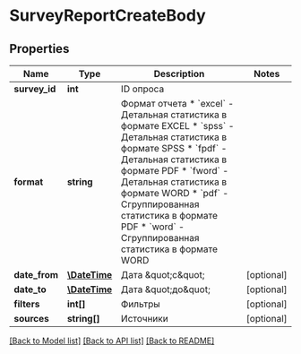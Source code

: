 # SurveyReportCreateBody

## Properties
Name | Type | Description | Notes
------------ | ------------- | ------------- | -------------
**survey_id** | **int** | ID опроса | 
**format** | **string** | Формат отчета  * &#x60;excel&#x60; - Детальная статистика в формате EXCEL * &#x60;spss&#x60; - Детальная статистика в формате SPSS * &#x60;fpdf&#x60; - Детальная статистика в формате PDF * &#x60;fword&#x60; - Детальная статистика в формате WORD  * &#x60;pdf&#x60; - Сгруппированная статистика в формате PDF * &#x60;word&#x60; - Сгруппированная статистика в формате WORD | 
**date_from** | [**\DateTime**](Date.md) | Дата \&quot;с\&quot; | [optional] 
**date_to** | [**\DateTime**](Date.md) | Дата \&quot;до\&quot; | [optional] 
**filters** | **int[]** | Фильтры | [optional] 
**sources** | **string[]** | Источники | [optional] 

[[Back to Model list]](../README.md#documentation-for-models) [[Back to API list]](../README.md#documentation-for-api-endpoints) [[Back to README]](../README.md)



